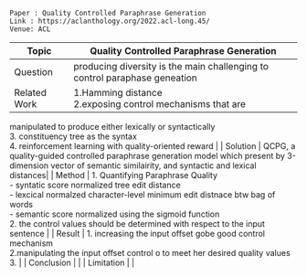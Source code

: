```
Paper : Quality Controlled Paraphrase Generation
Link : https://aclanthology.org/2022.acl-long.45/
Venue: ACL
```

| Topic        | Quality Controlled Paraphrase Generation               |
|--------------|--------------------------------------------------------|
| Question     | producing diversity is the main challenging to control paraphase geneation|
| Related Work | 1.Hamming distance </br> 2.exposing control mechanisms that are
manipulated to produce either lexically or syntactically</br> 3. constituency tree as the syntax </br> 4. reinforcement
learning with quality-oriented reward |
| Solution     | QCPG, a quality-guided controlled paraphrase generation model which present by 3-dimension vector of semantic similairity, and syntactic and lexical distances|
| Method       | 1. Quantifying Paraphrase Quality </br>- syntatic score normalized tree edit distance</br>- lexcical normalzed character-level minimum edit distnace btw bag of words </br> - semantic score normalized using the sigmoid function </br> 2. the control values should be determined with respect to the input sentence
|
| Result       | 1. increasing the input offset gobe good control mechanism</br>2.manipulating the input offset
control o to meet her desired quality values</br>3. |
| Conclusion   | |
| Limitation   | |